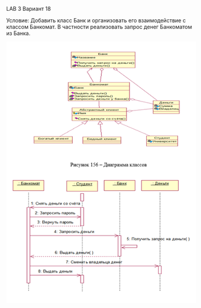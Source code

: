 LAB 3 
Вариант 18

Условие: Добавить класс Банк и организовать его взаимодействие с классом Банкомат. В частности реализовать запрос денег Банкоматом из Банка.

![](3.png)
